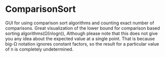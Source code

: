 # ComparisonSort
GUI for using comparison sort algorithms and counting exact number of comparisons.
Great visualization of the lower bound for comparison based sorting algorithms(Ω(nlogn)),
Although please note that this does not give you any idea about the expected value at a single point.
That is because big-Ω notation ignores constant factors, so the result for a particular value of n is completely undetermined.
